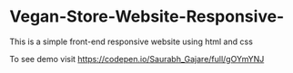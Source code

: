 # Vegan-Store-Website-Responsive-
This is a simple front-end responsive website using html and css

To see demo visit https://codepen.io/Saurabh_Gajare/full/gOYmYNJ
